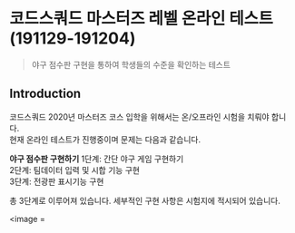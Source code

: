 # 코드스쿼드 마스터즈 레벨 온라인 테스트 (191129-191204)
> 야구 점수판 구현을 통하여 학생들의 수준을 확인하는 테스트

## Introduction
코드스쿼드 2020년 마스터즈 코스 입학을 위해서는 온/오프라인 시험을 치뤄야 합니다. <br>
현재 온라인 테스트가 진행중이며 문제는 다음과 같습니다. 

 **야구 점수판 구현하기**
 1단계: 간단 야구 게임 구현하기 <br> 
 2단계: 팀데이터 입력 및 시합 기능 구현 <br> 
 3단계: 전광판 표시기능 구현 
 
 총 3단계로 이루어져 있습니다. 세부적인 구현 사항은 시험지에 적시되어 있습니다.

<image = 
